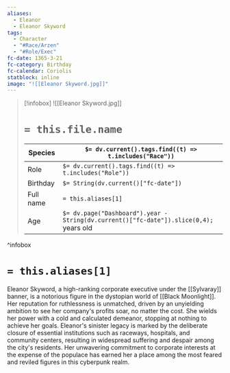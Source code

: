 ```yaml
---
aliases:
  - Eleanor
  - Eleanor Skyword
tags:
  - Character
  - "#Race/Arzen"
  - "#Role/Exec"
fc-date: 1365-3-21
fc-category: Birthday
fc-calendar: Coriolis
statblock: inline
image: "![[Eleanor Skyword.jpg]]"
---
```

> [!infobox]
> ![[Eleanor Skyword.jpg]]
> # `= this.file.name`
> | Species | `$= dv.current().tags.find((t) => t.includes("Race"))` |
> | ---- | ---- |
> | Role | `$= dv.current().tags.find((t) => t.includes("Role"))` |
> | Birthday | `$= String(dv.current()["fc-date"])` |
> | Full name | `= this.aliases[1]`|
> | Age | `$= dv.page("Dashboard").year - String(dv.current()["fc-date"]).slice(0,4);` years old|
^infobox
# `= this.aliases[1]`
Eleanor Skyword, a high-ranking corporate executive under the [[Sylvaray]] banner, is a notorious figure in the dystopian world of [[Black Moonlight]]. Her reputation for ruthlessness is unmatched, driven by an unyielding ambition to see her company's profits soar, no matter the cost. She wields her power with a cold and calculated demeanor, stopping at nothing to achieve her goals. Eleanor's sinister legacy is marked by the deliberate closure of essential institutions such as raceways, hospitals, and community centers, resulting in widespread suffering and despair among the city's residents. Her unwavering commitment to corporate interests at the expense of the populace has earned her a place among the most feared and reviled figures in this cyberpunk realm.
